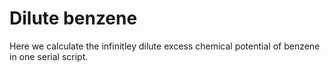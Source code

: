 # Dilute benzene

Here we calculate the infinitley dilute excess chemical potential of benzene in one serial script.
